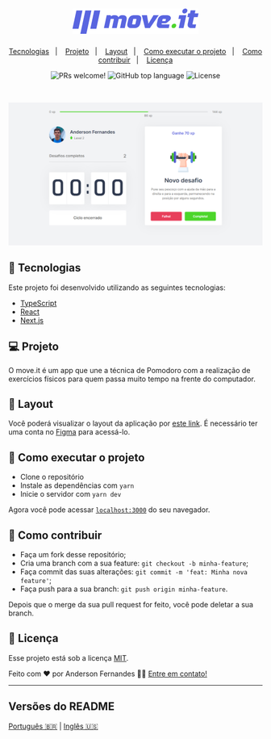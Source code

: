 <h1 align="center">
  <img src="./public/logo.png" alt="Moveit">
</h1>

<p align="center">
  <a href="#-tecnologias">Tecnologias</a>&nbsp;&nbsp;&nbsp;|&nbsp;&nbsp;&nbsp;
  <a href="#-projeto">Projeto</a>&nbsp;&nbsp;&nbsp;|&nbsp;&nbsp;&nbsp;
  <a href="#-layout">Layout</a>&nbsp;&nbsp;&nbsp;|&nbsp;&nbsp;&nbsp;
  <a href="#-como-executar-o-projeto">Como executar o projeto</a>&nbsp;&nbsp;&nbsp;|&nbsp;&nbsp;&nbsp;
  <a href="#-como-contribuir">Como contribuir</a>&nbsp;&nbsp;&nbsp;|&nbsp;&nbsp;&nbsp;
  <a href="#-licença">Licença</a>
</p>

<p align="center">
  <img src="https://img.shields.io/static/v1?label=PRs&message=welcome&color=5965E0&labelColor=000000" alt="PRs welcome!" />

 <img alt="GitHub top language" src="https://img.shields.io/github/languages/top/AndersonUfop/move.it?color=5965E0&labelColor=000000" alt="Language">

  <img alt="License" src="https://img.shields.io/static/v1?label=license&message=MIT&color=5965E0&labelColor=000000">

</p>

<br>
<p align="center">
  <img src="./public/moveit.png" alt="Move.it">
</p>

## 🚀 Tecnologias

Este projeto foi desenvolvido utilizando as seguintes tecnologias:
- [TypeScript](https://www.typescriptlang.org)
- [React](https://pt-br.reactjs.org)
- [Next.js](https://nextjs.org)

## 💻 Projeto

O move.it é um app que une a técnica de Pomodoro com a realização de exercícios físicos para quem passa muito tempo na frente do computador.

## 🔖 Layout

Você poderá visualizar o layout da aplicação por [este link](https://www.figma.com/file/ge20pu3ofMOKoliUyKx1Nl/Move.it-1.0). É necessário ter uma conta no [Figma](http://figma.com/) para acessá-lo.


## 🚀 Como executar o projeto

- Clone o repositório
- Instale as dependências com `yarn`
- Inicie o servidor com `yarn dev`

Agora você pode acessar [`localhost:3000`](http://localhost:3000) do seu navegador.

## 🤔 Como contribuir

- Faça um fork desse repositório;
- Cria uma branch com a sua feature: `git checkout -b minha-feature`;
- Faça commit das suas alterações: `git commit -m 'feat: Minha nova feature'`;
- Faça push para a sua branch: `git push origin minha-feature`.

Depois que o merge da sua pull request for feito, você pode deletar a sua branch.

## 📄 Licença

Esse projeto está sob a licença [MIT](./LICENSE).

Feito com ❤️ por Anderson Fernandes 👋🏽 [Entre em contato!](https://www.linkedin.com/in/anderson-fernandes-8b5a50135/)

---

##  Versões do README

[Português 🇧🇷](./README.md)  |  [Inglês 🇺🇸](./README-en.md)
